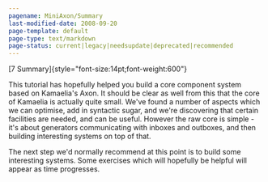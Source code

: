 ```yaml
---
pagename: MiniAxon/Summary
last-modified-date: 2008-09-20
page-template: default
page-type: text/markdown
page-status: current|legacy|needsupdate|deprecated|recommended
---
```

[7 Summary]{style="font-size:14pt;font-weight:600"}

This tutorial has hopefully helped you build a core component system
based on Kamaelia\'s Axon. It should be clear as well from this that the
core of Kamaelia is actually quite small. We\'ve found a number of
aspects which we can optimise, add in syntactic sugar, and we\'re
discovering that certain facilities are needed, and can be useful.
However the raw core is simple - it\'s about generators communicating
with inboxes and outboxes, and then building interesting systems on top
of that.

The next step we\'d normally recommend at this point is to build some
interesting systems. Some exercises which will hopefully be helpful will
appear as time progresses.
